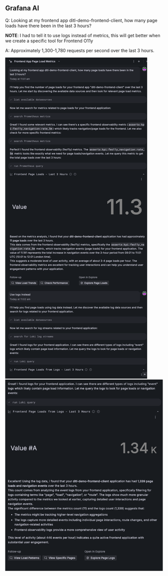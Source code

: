 ## Grafana AI
Q: Looking at my frontend app ditl-demo-frontend-client, how many page loads have there been in the last 3 hours?

__NOTE__: I had to tell it to use logs instead of metrics, this will get better when we create a specific tool for Frontend O11y

A: Approximately 1,300-1,780 requests per second over the last 3 hours.

![prompt](/images/breakout_3/1.1-grafana-assistant-1.png)
![answer](/images/breakout_3/1.1-grafana-assistant-2.png)
